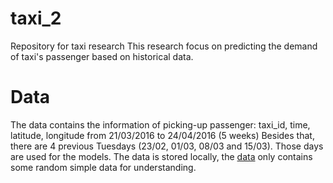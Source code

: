 # taxi_2
Repository for taxi research
This research focus on predicting the demand of taxi's passenger based on historical data.

# Data
The data contains the information of picking-up passenger: taxi_id, time, latitude, longitude
from 21/03/2016 to 24/04/2016 (5 weeks)
Besides that, there are 4 previous Tuesdays (23/02, 01/03, 08/03 and 15/03). Those days are used for the models.
The data is stored locally, the [data](data/) only contains some random simple data for understanding.